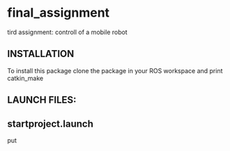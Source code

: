 # final_assignment
tird assignment: controll of a mobile robot

INSTALLATION
----
To install this package clone the package in your ROS workspace and print catkin_make

LAUNCH FILES:
----
startproject.launch
---
put 
